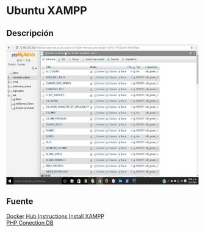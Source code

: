 Ubuntu XAMPP
======================
## Descripción

<p align="center">
	<img src="https://raw.githubusercontent.com/ginppian/Docker-Ubuntu-XAMPP/master/imgs/img1.png" width="682" height="368">
</p>

## Fuente

<a href="https://hub.docker.com/r/tomsik68/xampp/">Docker Hub Instructions Install XAMPP</a>
<br>
<a href="http://www.taringa.net/posts/hazlo-tu-mismo/15414522/Como-conectar-PHP-con-MySQL-en-un-Servidor-Local.html">PHP Conection DB</a>
<br>

